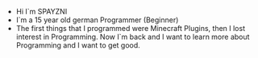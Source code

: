 - Hi I`m SPAYZNI
- I`m a 15 year old german Programmer (Beginner)
- The first things that I programmed were Minecraft Plugins, then I lost interest in Programming. Now I`m back and I want to learn more about Programming and I want to get good.

<!---
SPAYZNI/SPAYZNI is a ✨ special ✨ repository because its `README.md` (this file) appears on your GitHub profile.
You can click the Preview link to take a look at your changes.
--->

